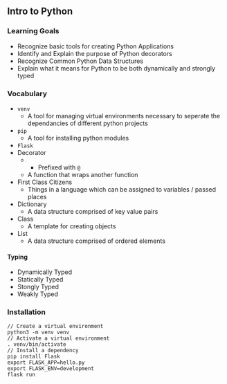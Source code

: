 ## Intro to Python

### Learning Goals

- Recognize basic tools for creating Python Applications
- Identify and Explain the purpose of Python decorators
- Recognize Common Python Data Structures
- Explain what it means for Python to be both dynamically and strongly typed


### Vocabulary
 * `venv`
     * A tool for managing virtual environments necessary to seperate the dependancies of different python projects 
 * `pip`
     * A tool for installing python modules
 * `Flask`
 * Decorator
     * - Prefixed with `@` 
     * A function that wraps another function
 * First Class Citizens
     * Things in a language which can be assigned to variables / passed places
 * Dictionary 
     * A data structure comprised of key value pairs
 * Class
     * A template for creating objects
 * List
     * A data structure comprised of ordered elements

#### Typing
- Dynamically Typed
- Statically Typed
- Stongly Typed
- Weakly Typed


### Installation
```
// Create a virtual environment
python3 -m venv venv
// Activate a virtual environment
. venv/bin/activate
// Install a dependency
pip install Flask
export FLASK_APP=hello.py
export FLASK_ENV=development
flask run
```
